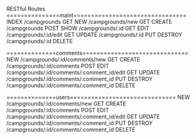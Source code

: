 RESTful Routes
===============maint================================
INDEX       /campgrounds                    GET
NEW         /campgrounds/new                GET
CREATE      /campgrounds                    POST
SHOW        /campgrounds/:id                GET
EDIT        /campgrounds/:id/edit           GET
UPDATE      /campgrounds/:id                PUT
DESTROY     /campgrounds/:id                DELETE

==============comments==============================
NEW         /campgrounds/:id/comments/new               GET
CREATE      /campgrounds/:id/comments                   POST
EDIT        /campgrounds/:id/comments/:comment_id/edit  GET
UPDATE      /campgrounds/:id/comments/:comment_id       PUT
DESTROY     /campgrounds/:id/comments/:comment_id       DELETE

==============users==============================
NEW         /campgrounds/:id/comments/new               GET
CREATE      /campgrounds/:id/comments                   POST
EDIT        /campgrounds/:id/comments/:comment_id/edit  GET
UPDATE      /campgrounds/:id/comments/:comment_id       PUT
DESTROY     /campgrounds/:id/comments/:comment_id       DELETE
